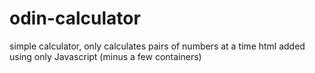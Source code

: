 # odin-calculator
simple calculator, only calculates pairs of numbers at a time
html added using only Javascript (minus a few containers)
